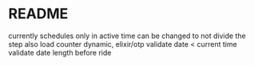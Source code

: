 # README

currently schedules only in active time
can be changed to not divide the step
also load counter
dynamic, elixir/otp
validate date < current time
validate date length before ride
